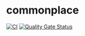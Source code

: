 # commonplace

[![CI](https://github.com/sandro-h/commonplace/actions/workflows/ci.yml/badge.svg)](https://github.com/sandro-h/commonplace/actions/workflows/ci.yml)
[![Quality Gate Status](https://sonarcloud.io/api/project_badges/measure?project=sandro-h_commonplace&metric=alert_status)](https://sonarcloud.io/summary/new_code?id=sandro-h_commonplace)
